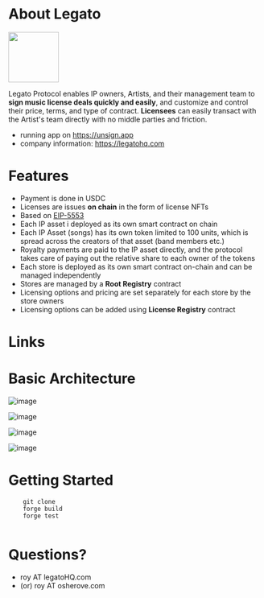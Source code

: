 # About Legato
<img src="https://github.com/LegatoHQ/legato-core-contracts/assets/575051/26c3e99d-0b4b-4089-8fd8-7074a6291f78" height="100">

Legato Protocol enables IP owners, Artists, and their management team to **sign music license deals quickly and easily**, and customize and control their price, terms, and type of contract. **Licensees** can easily transact with the Artist's team directly with no middle parties and friction.
- running app on https://unsign.app
- company information: https://legatohq.com

# Features 
- Payment is done in USDC
- Licenses are issues **on chain** in the form of license NFTs
- Based on [EIP-5553](https://eips.ethereum.org/EIPS/eip-5553)
- Each IP asset i deployed as its own smart contract on chain
- Each IP Asset (songs) has its own token limited to 100 units, which is spread across the creators of that asset (band members etc.)
- Royalty payments are paid to the IP asset directly, and the protocol takes care of paying out the relative share to each owner of the tokens
- Each store is deployed as its own smart contract on-chain and can be managed independently
- Stores are managed by a **Root Registry** contract
- Licensing options and pricing are set separately for each store by the store owners
- Licensing options can be added using **License Registry** contract

# Links 

# Basic Architecture

  ![image](https://github.com/LegatoHQ/legato-core-contracts/assets/575051/47ab4ab9-f6d3-476e-aaa8-37aa7fbb9357)

  ![image](https://github.com/LegatoHQ/legato-core-contracts/assets/575051/5b6f583d-6e9c-4efa-bf2a-6909ca4fd5ea)
  
  ![image](https://github.com/LegatoHQ/legato-core-contracts/assets/575051/85112b25-7e3a-4fcc-a8bc-182227aeb633)

  ![image](https://github.com/LegatoHQ/legato-core-contracts/assets/575051/c69636a7-0dda-491c-be38-b926e28dc17a)

# Getting Started

```
    git clone 
    forge build
    forge test


```

# Questions?
- roy AT legatoHQ.com 
- (or) roy AT osherove.com

